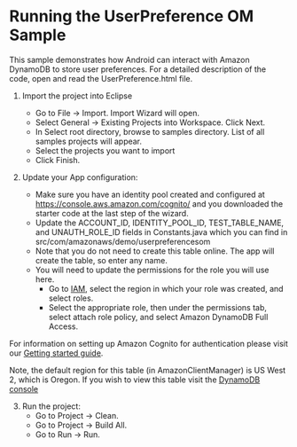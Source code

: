Running the UserPreference OM Sample
============================================
This sample demonstrates how Android can interact with Amazon DynamoDB to store user preferences. For a detailed description of the code, open and read the UserPreference.html file.

1. Import the project into Eclipse 
   * Go to File -> Import.  Import Wizard will open.
   * Select General -> Existing Projects into Workspace.  Click Next.
   * In Select root directory, browse to samples directory.  List of all samples projects will appear.
   * Select the projects you want to import
   * Click Finish.

2. Update your App configuration:
   * Make sure you have an identity pool created and configured at https://console.aws.amazon.com/cognito/ and you downloaded the starter code at the last step of the wizard.
   * Update the ACCOUNT_ID, IDENTITY_POOL_ID, TEST_TABLE_NAME, and UNAUTH_ROLE_ID fields in
Constants.java which you can find in src/com/amazonaws/demo/userpreferencesom
   * Note that you do not need to create this table online. The app will create the table, so enter any name.
   * You will need to update the permissions for the role you will use here. 
      * Go to [IAM](https://console.aws.amazon.com/iam/home), select the region in which your role was created, and select roles.
      * Select the appropriate role, then under the permissions tab, select attach role policy, and select Amazon DynamoDB Full Access.

For information on setting up Amazon Cognito for authentication please visit our [Getting started guide](http://docs.aws.amazon.com/mobile/sdkforandroid/developerguide/cognito-auth.html).

Note, the default region for this table (in AmazonClientManager) is US West 2, which is Oregon. If you wish to view this table visit the [DynamoDB console](https://console.aws.amazon.com/dynamodb/home?region=us-west-2#gs:)

3. Run the project:
   * Go to Project ->  Clean.
   * Go to Project ->  Build All.
   * Go to Run -> Run.
